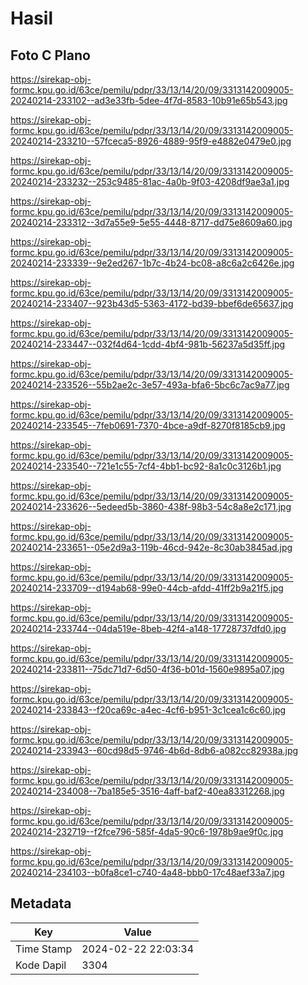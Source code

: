 # Hasil

## Foto C Plano

https://sirekap-obj-formc.kpu.go.id/63ce/pemilu/pdpr/33/13/14/20/09/3313142009005-20240214-233102--ad3e33fb-5dee-4f7d-8583-10b91e65b543.jpg

https://sirekap-obj-formc.kpu.go.id/63ce/pemilu/pdpr/33/13/14/20/09/3313142009005-20240214-233210--57fceca5-8926-4889-95f9-e4882e0479e0.jpg

https://sirekap-obj-formc.kpu.go.id/63ce/pemilu/pdpr/33/13/14/20/09/3313142009005-20240214-233232--253c9485-81ac-4a0b-9f03-4208df9ae3a1.jpg

https://sirekap-obj-formc.kpu.go.id/63ce/pemilu/pdpr/33/13/14/20/09/3313142009005-20240214-233312--3d7a55e9-5e55-4448-8717-dd75e8609a60.jpg

https://sirekap-obj-formc.kpu.go.id/63ce/pemilu/pdpr/33/13/14/20/09/3313142009005-20240214-233339--9e2ed267-1b7c-4b24-bc08-a8c6a2c6426e.jpg

https://sirekap-obj-formc.kpu.go.id/63ce/pemilu/pdpr/33/13/14/20/09/3313142009005-20240214-233407--923b43d5-5363-4172-bd39-bbef6de65637.jpg

https://sirekap-obj-formc.kpu.go.id/63ce/pemilu/pdpr/33/13/14/20/09/3313142009005-20240214-233447--032f4d64-1cdd-4bf4-981b-56237a5d35ff.jpg

https://sirekap-obj-formc.kpu.go.id/63ce/pemilu/pdpr/33/13/14/20/09/3313142009005-20240214-233526--55b2ae2c-3e57-493a-bfa6-5bc6c7ac9a77.jpg

https://sirekap-obj-formc.kpu.go.id/63ce/pemilu/pdpr/33/13/14/20/09/3313142009005-20240214-233545--7feb0691-7370-4bce-a9df-8270f8185cb9.jpg

https://sirekap-obj-formc.kpu.go.id/63ce/pemilu/pdpr/33/13/14/20/09/3313142009005-20240214-233540--721e1c55-7cf4-4bb1-bc92-8a1c0c3126b1.jpg

https://sirekap-obj-formc.kpu.go.id/63ce/pemilu/pdpr/33/13/14/20/09/3313142009005-20240214-233626--5edeed5b-3860-438f-98b3-54c8a8e2c171.jpg

https://sirekap-obj-formc.kpu.go.id/63ce/pemilu/pdpr/33/13/14/20/09/3313142009005-20240214-233651--05e2d9a3-119b-46cd-942e-8c30ab3845ad.jpg

https://sirekap-obj-formc.kpu.go.id/63ce/pemilu/pdpr/33/13/14/20/09/3313142009005-20240214-233709--d194ab68-99e0-44cb-afdd-41ff2b9a21f5.jpg

https://sirekap-obj-formc.kpu.go.id/63ce/pemilu/pdpr/33/13/14/20/09/3313142009005-20240214-233744--04da519e-8beb-42f4-a148-17728737dfd0.jpg

https://sirekap-obj-formc.kpu.go.id/63ce/pemilu/pdpr/33/13/14/20/09/3313142009005-20240214-233811--75dc71d7-6d50-4f36-b01d-1560e9895a07.jpg

https://sirekap-obj-formc.kpu.go.id/63ce/pemilu/pdpr/33/13/14/20/09/3313142009005-20240214-233843--f20ca69c-a4ec-4cf6-b951-3c1cea1c6c60.jpg

https://sirekap-obj-formc.kpu.go.id/63ce/pemilu/pdpr/33/13/14/20/09/3313142009005-20240214-233943--60cd98d5-9746-4b6d-8db6-a082cc82938a.jpg

https://sirekap-obj-formc.kpu.go.id/63ce/pemilu/pdpr/33/13/14/20/09/3313142009005-20240214-234008--7ba185e5-3516-4aff-baf2-40ea83312268.jpg

https://sirekap-obj-formc.kpu.go.id/63ce/pemilu/pdpr/33/13/14/20/09/3313142009005-20240214-232719--f2fce796-585f-4da5-90c6-1978b9ae9f0c.jpg

https://sirekap-obj-formc.kpu.go.id/63ce/pemilu/pdpr/33/13/14/20/09/3313142009005-20240214-234103--b0fa8ce1-c740-4a48-bbb0-17c48aef33a7.jpg


## Metadata

| Key        | Value               |
| ---------- | ------------------- |
| Time Stamp | 2024-02-22 22:03:34 |
| Kode Dapil | 3304                |



